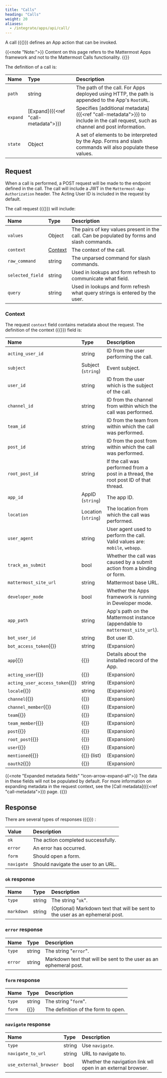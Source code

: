 ```yaml
---
title: "Calls"
heading: "Calls"
weight: 20
aliases:
  - /integrate/apps/api/call/
---
```

A call ({{<newtabref title="godoc" href="https://pkg.go.dev/github.com/mattermost/mattermost-plugin-apps/apps#Call">}}) defines an App action that can be invoked.

{{<note "Note:">}}
Content on this page refers to the Mattermost Apps framework and not to the Mattermost Calls functionality.
{{</note>}}

The definition of a call is:

| Name     | Type                                | Description                                                                                                                      |
|:---------|:------------------------------------|:---------------------------------------------------------------------------------------------------------------------------------|
| `path`   | string                              | The path of the call. For Apps deployed using HTTP, the path is appended to the App's `RootURL`.                                 |
| `expand` | [Expand]({{<ref "call-metadata">}}) | Specifies [additional metadata]({{<ref "call-metadata">}}) to include in the call request, such as channel and post information. |
| `state`  | Object                              | A set of elements to be interpreted by the App. Forms and slash commands will also populate these values.                        |

## Request

When a call is performed, a POST request will be made to the endpoint defined in the call. The call will include a JWT in the `Mattermost-App-Authorization` header. The Acting User ID is included in the request by default.

The call request ({{<newtabref title="godoc" href="https://pkg.go.dev/github.com/mattermost/mattermost-plugin-apps/apps#CallRequest">}}) will include:

| Name             | Type                | Description                                                                                |
|:-----------------|:--------------------|:-------------------------------------------------------------------------------------------|
| `values`         | Object              | The pairs of key values present in the call. Can be populated by forms and slash commands. |
| `context`        | [Context](#context) | The context of the call.                                                                   |
| `raw_command`    | string              | The unparsed command for slash commands.                                                   |
| `selected_field` | string              | Used in lookups and form refresh to communicate what field.                                |
| `query`          | string              | Used in lookups and form refresh what query strings is entered by the user.                |

### Context

The request `context` field contains metadata about the request. The definition of the context ({{<newtabref title="godoc" href="https://pkg.go.dev/github.com/mattermost/mattermost-plugin-apps/apps#Context">}}) field is:

| Name                                                               | Type                                                                                                                            | Description                                                                         |
|:-------------------------------------------------------------------|:--------------------------------------------------------------------------------------------------------------------------------|:------------------------------------------------------------------------------------|
| `acting_user_id`                                                   | string                                                                                                                          | ID from the user performing the call.                                               |
| `subject`                                                          | Subject (`string`)                                                                                                              | Event subject.                                                                      |
| `user_id`                                                          | string                                                                                                                          | ID from the user which is the subject of the call.                                  |
| `channel_id`                                                       | string                                                                                                                          | ID from the channel from within which the call was performed.                       |
| `team_id`                                                          | string                                                                                                                          | ID from the team from within which the call was performed.                          |
| `post_id`                                                          | string                                                                                                                          | ID from the post from within which the call was performed.                          |
| `root_post_id`                                                     | string                                                                                                                          | If the call was performed from a post in a thread, the root post ID of that thread. |
| `app_id`                                                           | AppID (`string`)                                                                                                                | The app ID.                                                                         |
| `location`                                                         | Location (`string`)                                                                                                             | The location from which the call was performed.                                     |
| `user_agent`                                                       | string                                                                                                                          | User agent used to perform the call.<br/>Valid values are: `mobile`, `webapp`.      |
| `track_as_submit`                                                  | bool                                                                                                                            | Whether the call was caused by a submit action from a binding or form.              |
| `mattermost_site_url`                                              | string                                                                                                                          | Mattermost base URL.                                                                |
| `developer_mode`                                                   | bool                                                                                                                            | Whether the Apps framework is running in Developer mode.                            |
| `app_path`                                                         | string                                                                                                                          | App's path on the Mattermost instance (appendable to `mattermost_site_url`).        |
| `bot_user_id`                                                      | string                                                                                                                          | Bot user ID.                                                                        |
| `bot_access_token`{{<compass-icon icon-arrow-expand-all>}}         | string                                                                                                                          | (Expansion)                                                                         |
| `app`{{<compass-icon icon-arrow-expand-all>}}                      | {{<newtabref title="App" href="https://pkg.go.dev/github.com/mattermost/mattermost-plugin-apps/apps#App">}}                     | Details about the installed record of the App.                                      |
| `acting_user`{{<compass-icon icon-arrow-expand-all>}}              | {{<newtabref title="User" href="https://pkg.go.dev/github.com/mattermost/mattermost-server/v6/model#User">}}                    | (Expansion)                                                                         |
| `acting_user_access_token`{{<compass-icon icon-arrow-expand-all>}} | string                                                                                                                          | (Expansion)                                                                         |
| `locale`{{<compass-icon icon-arrow-expand-all>}}                   | string                                                                                                                          | (Expansion)                                                                         |
| `channel`{{<compass-icon icon-arrow-expand-all>}}                  | {{<newtabref title="Channel" href="https://pkg.go.dev/github.com/mattermost/mattermost-server/v6/model#Channel">}}              | (Expansion)                                                                         |
| `channel_member`{{<compass-icon icon-arrow-expand-all>}}           | {{<newtabref title="ChannelMember" href="https://pkg.go.dev/github.com/mattermost/mattermost-server/v6/model#ChannelMember">}}  | (Expansion)                                                                         |
| `team`{{<compass-icon icon-arrow-expand-all>}}                     | {{<newtabref title="Team" href="https://pkg.go.dev/github.com/mattermost/mattermost-server/v6/model#Team">}}                    | (Expansion)                                                                         |
| `team_member`{{<compass-icon icon-arrow-expand-all>}}              | {{<newtabref title="TeamMember" href="https://pkg.go.dev/github.com/mattermost/mattermost-server/v6/model#TeamMember">}}        | (Expansion)                                                                         |
| `post`{{<compass-icon icon-arrow-expand-all>}}                     | {{<newtabref title="Post" href="https://pkg.go.dev/github.com/mattermost/mattermost-server/v6/model#Post">}}                    | (Expansion)                                                                         |
| `root_post`{{<compass-icon icon-arrow-expand-all>}}                | {{<newtabref title="Post" href="https://pkg.go.dev/github.com/mattermost/mattermost-server/v6/model#Post">}}                    | (Expansion)                                                                         |
| `user`{{<compass-icon icon-arrow-expand-all>}}                     | {{<newtabref title="User" href="https://pkg.go.dev/github.com/mattermost/mattermost-server/v6/model#User">}}                    | (Expansion)                                                                         |
| `mentioned`{{<compass-icon icon-arrow-expand-all>}}                | {{<newtabref title="User" href="https://pkg.go.dev/github.com/mattermost/mattermost-server/v6/model#User">}} (list)             | (Expansion)                                                                         |
| `oauth2`{{<compass-icon icon-arrow-expand-all>}}                   | {{<newtabref title="OAuth2Context" href="https://pkg.go.dev/github.com/mattermost/mattermost-plugin-apps/apps#OAuth2Context">}} | (Expansion)                                                                         |

{{<note "Expanded metadata fields" "icon-arrow-expand-all">}}
The data in these fields will not be populated by default. For more information on expanding metadata in the request context, see the [Call metadata]({{<ref "call-metadata">}}) page.
{{</note>}}

## Response

There are several types of responses ({{<newtabref title="godoc" href="https://pkg.go.dev/github.com/mattermost/mattermost-plugin-apps/apps#CallResponseType">}}) :

| Value      | Description                         |
|:-----------|:------------------------------------|
| `ok`       | The action completed successfully.  |
| `error`    | An error has occurred.              |
| `form`     | Should open a form.                 |
| `navigate` | Should navigate the user to an URL. |

### `ok` response

| Name       | Type   | Description                                                                  |
|:-----------|:-------|:-----------------------------------------------------------------------------|
| `type`     | string | The string "`ok`".                                                           |
| `markdown` | string | (Optional) Markdown text that will be sent to the user as an ephemeral post. |

### `error` response

| Name    | Type   | Description                                                       |
|:--------|:-------|:------------------------------------------------------------------|
| `type`  | string | The string "`error`".                                             |
| `error` | string | Markdown text that will be sent to the user as an ephemeral post. |

### `form` response

| Name   | Type                                                                                                          | Description                         |
|:-------|:--------------------------------------------------------------------------------------------------------------|:------------------------------------|
| `type` | string                                                                                                        | The string "`form`".                |
| `form` | {{<newtabref title="Form" href="https://pkg.go.dev/github.com/mattermost/mattermost-plugin-apps/apps#Form">}} | The definition of the form to open. |

### `navigate` response

| Name                   | Type   | Description                                                  |
|:-----------------------|:-------|:-------------------------------------------------------------|
| `type`                 | string | Use `navigate`.                                              |
| `navigate_to_url`      | string | URL to navigate to.                                          |
| `use_external_browser` | bool   | Whether the navigation link wll open in an external browser. |

